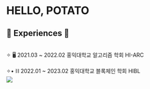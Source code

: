<!--
**kwaktato/kwaktato** is a ✨ _special_ ✨ repository because its `README.md` (this file) appears on your GitHub profile.

Here are some ideas to get you started:

- 🔭 I’m currently working on ...
- 🌱 I’m currently learning ...
- 👯 I’m looking to collaborate on ...
- 🤔 I’m looking for help with ...
- 💬 Ask me about ...
- 📫 How to reach me: ...
- 😄 Pronouns: ...
- ⚡ Fun fact: ...
-->
<h1>HELLO, POTATO</h1>

<h2>💼 Experiences 💼</h2>
<p>
  <br>✧ 🖥️ 2021.03 ~ 2022.02 홍익대학교 알고리즘 학회 HI-ARC</br>
  <br>✧• ⛓️ 2022.01 ~ 2023.02 홍익대학교 블록체인 학회 HIBL</br>
  <img src="https://img.shields.io/badge/Web3.js-F16822?logo=web3dotjs&logoColor=fff&style=for-the-badge">
</p>
